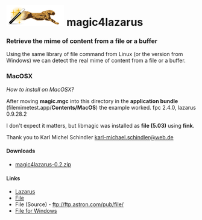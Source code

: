 # ![magic4lazarus](https://raw.githubusercontent.com/netinhoteixeira/magic4lazarus/master/resources/logo.png) magic4lazarus

### Retrieve the mime of content from a file or a buffer

Using the same library of file command from Linux (or the version from Windows) we can detect the real mime of content from a file or a buffer.


### MacOSX

_How to install on MacOSX?_

After moving **magic.mgc** into this directory in the **application bundle** (filemimetest.app/**Contents/MacOS**) the example worked. fpc 2.4.0, lazarus 0.9.28.2

I don't expect it matters, but libmagic was installed as **file (5.03)** using **fink**.

Thank you to Karl Michel Schindler <karl-michael.schindler@web.de>

#### Downloads

* [magic4lazarus-0.2.zip](https://drive.google.com/file/d/0B6XrugzJ_5IgaHBZX3V3SVF6SzA/view?usp=sharing "Add Mac OSX support (Thank you to Karl Michel Schindler <karl-michael.schindler@web.de>)")

#### Links

* [Lazarus](http://www.lazarus.freepascal.org/)
* [File](http://www.darwinsys.com/file/)
* File (Source) - ftp://ftp.astron.com/pub/file/
* [File for Windows](http://gnuwin32.sourceforge.net/packages/file.htm)
